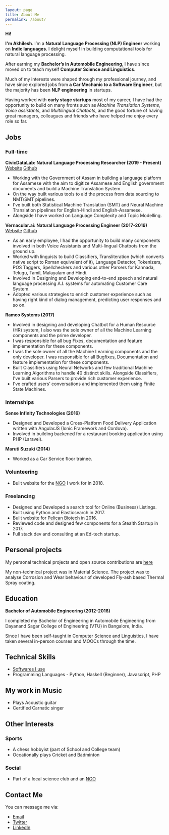 ```yaml
---
layout: page
title: About Me
permalink: /about/
---
```


**Hi!**

**I'm Akhilesh**. I’m a **Natural Language Processing (NLP) Engineer** working on **Indic languages**. I delight myself in building computational tools for natural language processing.

After earning my **Bachelor’s in Automobile Engineering**, I have since moved on to teach myself **Computer Science and Linguistics**.

Much of my interests were shaped through my professional journey, and have since explored jobs from **a Car Mechanic to a Software Engineer**, but the majority has been **NLP engineering** in startups.

Having worked with **early stage startups** most of my career, I have had the opportunity to build on many fronts such as _Machine Translation Systems_, _Voice assistants_, and _Multilingual Chatbots_, and the good fortune of having great managers, colleagues and friends who have helped me enjoy every role so far.


## Jobs

### Full-time

**CivicDataLab: Natural Language Processing Researcher (2019 - Present)** [Website](https://www.civicdatalab.in/) [Github](github.com/civicdatalab/)

- Working with the Government of Assam in building a language platform for Assamese with the aim to digitize Assamese and English government documents and build a Machine Translation System.
- On the way built various tools to aid the process from data sourcing to NMT/SMT pipelines.
- I've built both Statistical Machine Translation (SMT) and Neural Machine Translation pipelines for English-Hindi and English-Assamese.
- Alongside I have worked on Language Complexity and Topic Modelling.


**Vernacular.ai: Natural Language Processing Engineer (2017-2019)** [Website](https://vernacular.ai) [Github](github.com/civicdatalab/)

- As an early employee, I had the opportunity to build many components involved in both Voice Assistants and Multi-lingual Chatbots from the ground up.
- Worked with linguists to build Classifiers, Transliteration (which converts native script to Roman equivalent of it), Language Detector, Tokenizers, POS Taggers, Spellcheckers and various other Parsers for Kannada, Telugu, Tamil, Malayalam and Hindi.
- Involved in Designing and Developing end-to-end speech and natural language processing A.I. systems for automating Customer Care System.
- Adopted various strategies to enrich customer experience such as having right kind of dialog management, predicting user responses and so on.


**Ramco Systems (2017)**

- Involved in designing and developing Chatbot for a Human Resource (HR) system, I also was the sole owner of all the Machine Learning components and the prime developer.
- I was responsible for all bug Fixes, documentation and feature implementation for these components.
- I was the sole owner of all the Machine Learning components and the only developer. I was responsible for all Bugfixes, Documentation and feature implementation for these components.
- Built Classifiers using Neural Networks and few traditional Machine Learning Algorithms to handle 40 distinct skills. Alongside Classifiers, I've built various Parsers to provide rich customer experience.
- I've crafted users’ conversations and implemented them using Finite State Machines.


### Internships

**Sense Infinity Technologies (2016)**

- Designed and Developed a Cross-Platform Food Delivery Application written with AngularJS (Ionic Framework and Cordova).
- Involved in building backened for a restaurant booking application using PHP (Laravel).


**Maruti Suzuki (2014)**

- Worked as a Car Service floor trainee.


### Volunteering

- Built website for the [NGO](http://panchajanya.org) I work for in 2018.


### Freelancing

- Designed and Developed a search tool for Online (Business) Listings. Built using Python and Elasticsearch in 2017.
- Built website for [Pelican Biotech](http://pelicanbiotech.com) in 2016.
- Reviewed code and designed few components for a Stealth Startup in 2017.
- Full stack dev and consulting at an Ed-tech startup.


## Personal projects

My personal technical projects and open source contributions are [here](https://github.com/akki2825)

My non-technical project was in Material Science. The project was to analyse Corrosion and Wear behaviour of developed Fly-ash based Thermal Spray coating.


## Education

**Bachelor of Automobile Engineering (2012-2016)**

I completed my Bachelor of Engineering in Automobile Engineering from Dayanand Sagar College of Engineering (VTU) in Bangalore, India.

Since I have been self-taught in Computer Science and Linguistics, I have taken several in-person courses and MOOCs through the time.


## Technical Skills

- [Softwares I use](https://akki2825.github.io/personal-config/2020/05/21/softwares-i-use.html)
- Programming Languages - Python, Haskell (Beginner), Javascript, PHP


## My work in Music

- Plays Acoustic guitar
- Certified Carnatic singer


## Other Interests

### Sports

- A chess hobbyist (part of School and College team)
- Occationally plays Cricket and Badminton


### Social

- Part of a local science club and an [NGO](http://panchajanya.org)


## Contact Me

You can message me via:

- [Email](mailto:akki.kr94@gmail.com)
- [Twitter](https://twitter.com/Akhilesh_k_r)
- [LinkedIn](https://www.linkedin.com/in/akhilesh-kr/)

